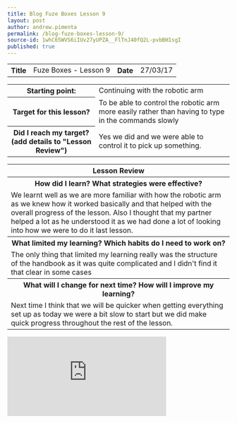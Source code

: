 ```yaml
---
title: Blog Fuze Boxes Lesson 9
layout: post
author: andrew.pimenta
permalink: /blog-fuze-boxes-lesson-9/
source-id: 1whC65WVS6iIUv27yUPZA__FlTnJ40fQ2L-pvbBH1sgI
published: true
---
```

<table>
  <tr>
    <th>Title</th>
    <td>Fuze Boxes - Lesson 9</td>
    <th>Date</th>
    <td>27/03/17</td>
  </tr>
</table>


<table>
  <tr>
    <th>Starting point:</th>
    <td>Continuing with the robotic arm</td>
  </tr>
  <tr>
    <th>Target for this lesson?</th>
    <td>To be able to control the robotic arm more easily rather than having to type in the commands slowly</td>
  </tr>
  <tr>
    <th>Did I reach my target? 
(add details to "Lesson Review")</th>
    <td> Yes we did and we were able to control it to pick up something.</td>
  </tr>
</table>


<table>
  <tr>
    <th>Lesson Review</th>
  </tr>
  <tr>
    <th>How did I learn? What strategies were effective? </th>
  </tr>
  <tr>
    <td>We learnt well as we are more familiar with how the robotic arm as we knew how it worked basically and that helped with the overall progress of the lesson. Also I thought that my partner helped a lot as he understood it as we had done a lot of looking into how we were to do it last lesson.</td>
  </tr>
  <tr>
    <th>What limited my learning? Which habits do I need to work on? </th>
  </tr>
  <tr>
    <td>The only thing that limited my learning really was the structure of the handbook as it was quite complicated and I didn't find it that clear in some cases</td>
  </tr>
  <tr>
    <th>What will I change for next time? How will I improve my learning?</th>
  </tr>
  <tr>
    <td>Next time I think that we will be quicker when getting everything set up as today we were a bit slow to start but we did make quick progress throughout the rest of the lesson.</td>
  </tr>
</table>

<iframe width="360" height="180" src="https://www.youtube.com/embed/VIpZPStsBTE" frameborder="0" allowfullscreen></iframe>
